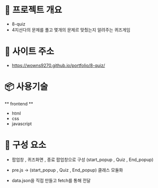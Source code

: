 
#  :tada: 프로젝트 개요 
- 8-quiz
- 4지선다의 문제를 풀고 몇개의 문제르 맞췄는지 알려주는 퀴즈게임

# :apple: 사이트 주소
- https://wowns9270.github.io/portfolio/8-quiz/

# :package: 사용기술
** frontend **
- html
- css
- javascript

# :ocean: 구성 요소

- 팝업창 , 퀴즈화면 , 종료 팝업창으로 구성 (start_popup , Quiz , End_popup)

- pre.js -> (start_popup , Quiz , End_popup) 클래스 모듈화

- data.json을 직접 만들고 fetch를 통해 전달


